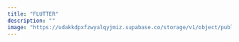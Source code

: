 ```yaml
---
title: "FLUTTER"
description: ""
image: "https://udakkdpxfzwyalqyjmiz.supabase.co/storage/v1/object/public/images/blog-flutter.png"
---
```

